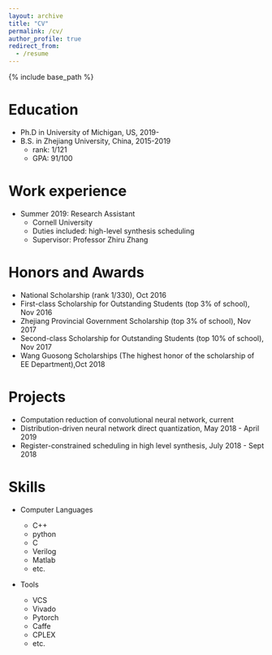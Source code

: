 ```yaml
---
layout: archive
title: "CV"
permalink: /cv/
author_profile: true
redirect_from:
  - /resume
---
```


{% include base_path %}

Education
======
* Ph.D in University of Michigan, US, 2019-
* B.S. in Zhejiang University, China, 2015-2019
  * rank: 1/121
  * GPA: 91/100

Work experience
======
* Summer 2019: Research Assistant
  * Cornell University
  * Duties included: high-level synthesis scheduling
  * Supervisor: Professor Zhiru Zhang

  
Honors and Awards
======
*  National Scholarship (rank 1/330), Oct 2016 
*  First-class Scholarship for Outstanding Students (top 3% of school), Nov 2016 
*  Zhejiang Provincial Government Scholarship (top 3% of school), Nov 2017 
*  Second-class Scholarship for Outstanding Students (top 10% of school), Nov 2017 
*  Wang Guosong Scholarships (The highest honor of the scholarship of EE Department),Oct 2018 


Projects
======
* Computation reduction of convolutional neural network, current
* Distribution-driven neural network direct quantization, May 2018 - April 2019
* Register-constrained scheduling in high level synthesis, July 2018 - Sept 2018



Skills
======
* Computer Languages
  * C++
  * python
  * C
  * Verilog
  * Matlab
  * etc.

* Tools
  * VCS
  * Vivado
  * Pytorch
  * Caffe
  * CPLEX
  * etc.
<!--
Publications
======
  <ul>{% for post in site.publications %}
    {% include archive-single-cv.html %}
  {% endfor %}</ul>
  
Talks
======
  <ul>{% for post in site.talks %}
    {% include archive-single-talk-cv.html %}
  {% endfor %}</ul>
  
Teaching
======
  <ul>{% for post in site.teaching %}
    {% include archive-single-cv.html %}
  {% endfor %}</ul>
  
Service and leadership
======
* Currently signed in to 43 different slack teams
-->
